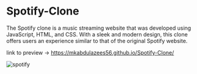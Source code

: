 # Spotify-Clone

The Spotify clone is a music streaming website that was developed using JavaScript, HTML, and CSS. With a sleek and modern design, this clone offers users an experience similar to that of the original Spotify website.

link to preview -> https://mkabdulazees56.github.io/Spotify-Clone/

![spotify](https://user-images.githubusercontent.com/115166340/231705280-a645d685-5e8b-454e-bcd5-8c28bfa07ac0.gif)



